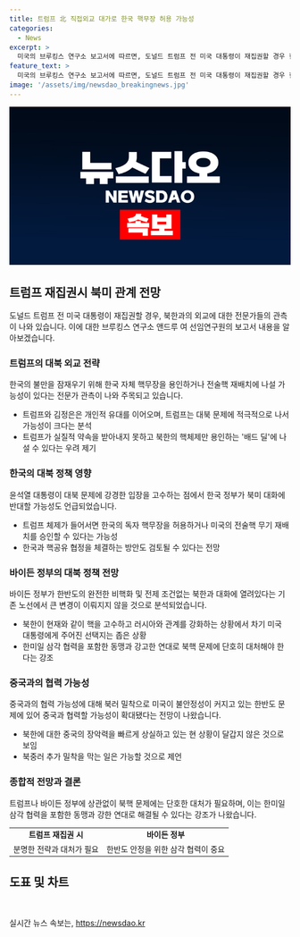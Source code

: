 ```yaml
---
title: 트럼프 北 직접외교 대가로 한국 핵무장 허용 가능성
categories:
  - News
excerpt: >
  미국의 브루킹스 연구소 보고서에 따르면, 도널드 트럼프 전 미국 대통령이 재집권할 경우 한반도에서의 북핵 문제 해결을 위해 한국의 핵무장을 용인하거나 전술핵 재배치를 검토할 수 있다는 전문가의 관측이 나오고 있다. 또한, 트럼프와 김정은이 지속적인 개인적 유대를 이어왔으며, 트럼프가 완전한 비핵화 포기하고 북한의 핵체제를 용인할 우려가 있다고 분석되고 있다. 미국의 차기 대통령이 북핵 문제에 단호한 대처가 필요하며, 동맹국과의 강력한 연대가 필요하다는 강조가 있었다.
feature_text: >
  미국의 브루킹스 연구소 보고서에 따르면, 도널드 트럼프 전 미국 대통령이 재집권할 경우 한반도에서의 북핵 문제 해결을 위해 한국의 핵무장을 용인하거나 전술핵 재배치를 검토할 수 있다는 전문가의 관측이 나오고 있다. 또한, 트럼프와 김정은이 지속적인 개인적 유대를 이어왔으며, 트럼프가 완전한 비핵화 포기하고 북한의 핵체제를 용인할 우려가 있다고 분석되고 있다. 미국의 차기 대통령이 북핵 문제에 단호한 대처가 필요하며, 동맹국과의 강력한 연대가 필요하다는 강조가 있었다.
image: '/assets/img/newsdao_breakingnews.jpg'
---
```


<p><img src="/assets/img/newsdao_breakingnews.jpg" alt="implanttips 속보" /></p>

<h2 data-ke-size="size26">트럼프 재집권시 북미 관계 전망</h2>

<p data-ke-size="size16">도널드 트럼프 전 미국 대통령이 재집권할 경우, 북한과의 외교에 대한 전문가들의 관측이 나와 있습니다. 이에 대한 브루킹스 연구소 앤드루 여 선임연구원의 보고서 내용을 알아보겠습니다.</p>

<h3>트럼프의 대북 외교 전략</h3>

<p data-ke-size="size16">한국의 불만을 잠재우기 위해 한국 자체 핵무장을 용인하거나 전술핵 재배치에 나설 가능성이 있다는 전문가 관측이 나와 주목되고 있습니다.</p>

<ul>
  <li>트럼프와 김정은은 개인적 유대를 이어오며, 트럼프는 대북 문제에 적극적으로 나서 가능성이 크다는 분석</li>
  <li>트럼프가 실질적 약속을 받아내지 못하고 북한의 핵체제만 용인하는 '배드 딜'에 나설 수 있다는 우려 제기</li>
</ul>

<h3>한국의 대북 정책 영향</h3>

<p data-ke-size="size16">윤석열 대통령이 대북 문제에 강경한 입장을 고수하는 점에서 한국 정부가 북미 대화에 반대할 가능성도 언급되었습니다.</p>

<ul>
  <li>트럼프 체제가 들어서면 한국의 독자 핵무장을 허용하거나 미국의 전술핵 무기 재배치를 승인할 수 있다는 가능성</li>
  <li>한국과 핵공유 협정을 체결하는 방안도 검토될 수 있다는 전망</li>
</ul>

<h3>바이든 정부의 대북 정책 전망</h3>

<p data-ke-size="size16">바이든 정부가 한반도의 완전한 비핵화 및 전제 조건없는 북한과 대화에 열려있다는 기존 노선에서 큰 변경이 이뤄지지 않을 것으로 분석되었습니다.</p>

<ul>
  <li>북한이 현재와 같이 핵을 고수하고 러시아와 관계를 강화하는 상황에서 차기 미국 대통령에게 주어진 선택지는 좁은 상황</li>
  <li>한미일 삼각 협력을 포함한 동맹과 강고한 연대로 북핵 문제에 단호히 대처해야 한다는 강조</li>
</ul>

<h3>중국과의 협력 가능성</h3>

<p data-ke-size="size16">중국과의 협력 가능성에 대해 북러 밀착으로 미국이 불안정성이 커지고 있는 한반도 문제에 있어 중국과 협력할 가능성이 확대됐다는 전망이 나왔습니다.</p>

<ul>
  <li>북한에 대한 중국의 장악력을 빠르게 상실하고 있는 현 상황이 달갑지 않은 것으로 보임</li>
  <li>북중러 추가 밀착을 막는 일은 가능할 것으로 제언</li>
</ul>

<h3>종합적 전망과 결론</h3>

<p data-ke-size="size16">트럼프나 바이든 정부에 상관없이 북핵 문제에는 단호한 대처가 필요하며, 이는 한미일 삼각 협력을 포함한 동맹과 강한 연대로 해결될 수 있다는 강조가 나왔습니다.</p>

<table>
  <tr>
    <td style="text-align: center; height: 17px;"><b>트럼프 재집권 시</b></td>
    <td style="text-align: center; height: 17px;"><b>바이든 정부</b></td>
  </tr>
  <tr>
    <td style="text-align: center; height: 17px;">분명한 전략과 대처가 필요</td>
    <td style="text-align: center; height: 17px;">한반도 안정을 위한 삼각 협력이 중요</td>
  </tr>
</table>

<h2 data-ke-size="size26">도표 및 차트</h2>

<p data-ke-size="size16">&nbsp;</p>
실시간 뉴스 속보는, <a href="https://newsdao.kr" rel="dofollow">https://newsdao.kr</a>


